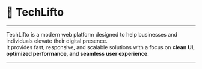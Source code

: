 # 🚀 TechLifto

---

TechLifto is a modern web platform designed to help businesses and individuals elevate their digital presence.  
It provides fast, responsive, and scalable solutions with a focus on **clean UI, optimized performance, and seamless user experience**.

---